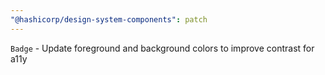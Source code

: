 ```yaml
---
"@hashicorp/design-system-components": patch
---
```


`Badge` - Update foreground and background colors to improve contrast for a11y
